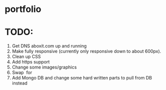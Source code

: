 # portfolio

# TODO:

1. Get DNS aboxit.com up and running
2. Make fully responsive (currently only responsive down to about 600px).
3. Clean up CSS
4. Add https support
5. Change some images/graphics
6. Swap <img> for <picture>
7. Add Mongo DB and change some hard written parts to pull from DB instead
